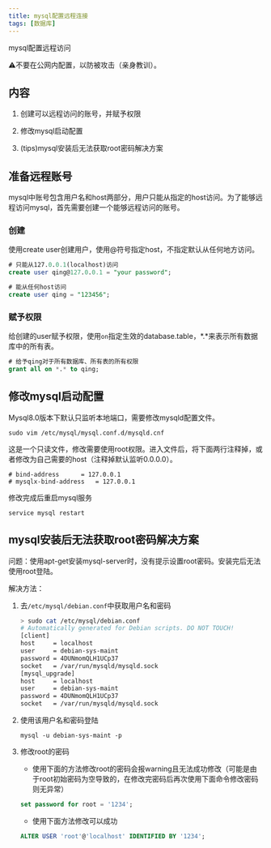 ```yaml
---
title: mysql配置远程连接
tags: [数据库]
---
```


mysql配置远程访问

⚠️不要在公网内配置，以防被攻击（亲身教训）。

## 内容

1. 创建可以远程访问的账号，并赋予权限
2. 修改mysql启动配置

3. (tips)mysql安装后无法获取root密码解决方案

## 准备远程账号

mysql中账号包含用户名和host两部分，用户只能从指定的host访问。为了能够远程访问mysql，首先需要创建一个能够远程访问的账号。

### 创建

使用create user创建用户，使用@符号指定host，不指定默认从任何地方访问。

```sql
# 只能从127.0.0.1(localhost)访问
create user qing@127.0.0.1 = "your password";

# 能从任何host访问
create user qing = "123456";
```

### 赋予权限

给创建的user赋予权限，使用`on`指定生效的database.table，\*\.*来表示所有数据库中的所有表。

```sql
# 给予qing对于所有数据库、所有表的所有权限
grant all on *.* to qing;
```

## 修改mysql启动配置

Mysql8.0版本下默认只监听本地端口，需要修改mysqld配置文件。

```mysql
sudo vim /etc/mysql/mysql.conf.d/mysqld.cnf
```

这是一个只读文件，修改需要使用root权限。进入文件后，将下面两行注释掉，或者修改为自己需要的host（注释掉默认监听0.0.0.0）。

```
# bind-address		= 127.0.0.1
# mysqlx-bind-address	= 127.0.0.1
```

修改完成后重启mysql服务

```shell
service mysql restart
```

## mysql安装后无法获取root密码解决方案

问题：使用apt-get安装mysql-server时，没有提示设置root密码。安装完后无法使用root登陆。

解决方法：

1. 去`/etc/mysql/debian.conf`中获取用户名和密码

   ```sh
   > sudo cat /etc/mysql/debian.conf
   # Automatically generated for Debian scripts. DO NOT TOUCH!
   [client]
   host     = localhost
   user     = debian-sys-maint
   password = 4DUNmomQLH1UCp37
   socket   = /var/run/mysqld/mysqld.sock
   [mysql_upgrade]
   host     = localhost
   user     = debian-sys-maint
   password = 4DUNmomQLH1UCp37
   socket   = /var/run/mysqld/mysqld.sock
   ```

2. 使用该用户名和密码登陆

   ```shell
   mysql -u debian-sys-maint -p
   ```

3. 修改root的密码

   - 使用下面的方法修改root的密码会报warning且无法成功修改（可能是由于root初始密码为空导致的，在修改完密码后再次使用下面命令修改密码则无异常）

   ```sql
   set password for root = '1234';
   ```

   - 使用下面方法修改可以成功

   ```sql
   ALTER USER 'root'@'localhost' IDENTIFIED BY '1234';
   ```

   

